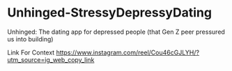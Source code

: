 # Unhinged-StressyDepressyDating
Unhinged: The dating app for depressed people (that Gen Z peer pressured us into building)

Link For Context
https://www.instagram.com/reel/Cou46cGJLYH/?utm_source=ig_web_copy_link
